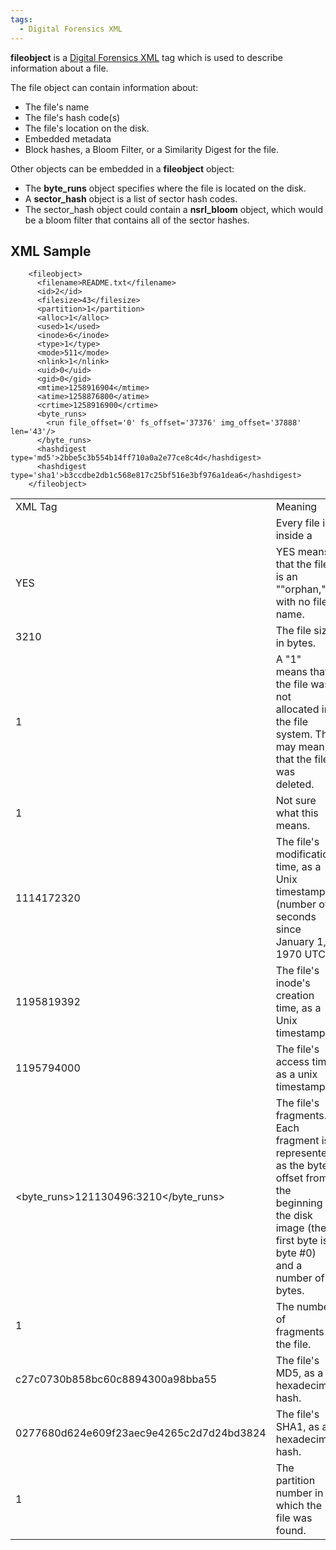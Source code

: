```yaml
---
tags:
  - Digital Forensics XML
---
```

**fileobject** is a [Digital Forensics XML](digital_forensics_xml_schema.md) tag
which is used to describe information about a file.

The file object can contain information about:

- The file's name
- The file's hash code(s)
- The file's location on the disk.
- Embedded metadata
- Block hashes, a Bloom Filter, or a Similarity Digest for the file.

Other objects can be embedded in a **fileobject** object:

- The **byte_runs** object specifies where the file is located on the
  disk.
- A **sector_hash** object is a list of sector hash codes.
- The sector_hash object could contain a **nsrl_bloom** object, which
  would be a bloom filter that contains all of the sector hashes.

## XML Sample


        <fileobject>
          <filename>README.txt</filename>
          <id>2</id>
          <filesize>43</filesize>
          <partition>1</partition>
          <alloc>1</alloc>
          <used>1</used>
          <inode>6</inode>
          <type>1</type>
          <mode>511</mode>
          <nlink>1</nlink>
          <uid>0</uid>
          <gid>0</gid>
          <mtime>1258916904</mtime>
          <atime>1258876800</atime>
          <crtime>1258916900</crtime>
          <byte_runs>
            <run file_offset='0' fs_offset='37376' img_offset='37888' len='43'/>
          </byte_runs>
          <hashdigest type='md5'>2bbe5c3b554b14ff710a0a2e77ce8c4d</hashdigest>
          <hashdigest type='sha1'>b3ccdbe2db1c568e817c25bf516e3bf976a1dea6</hashdigest>
        </fileobject>

|                                                                               |                                                                                                                                                                |     |
|-------------------------------------------------------------------------------|----------------------------------------------------------------------------------------------------------------------------------------------------------------|-----|
| XML Tag                                                                       | Meaning                                                                                                                                                        |     |
| <fileobject>                                                                  | Every file is inside a <fileobject>                                                                                                                            |     |
| <orphan>YES</orphan>                                                          | YES means that the file is an ""orphan,"" with no file name.                                                                                                   |     |
| <filesize>3210</filesize>                                                     | The file size in bytes.                                                                                                                                        |     |
| <unalloc>1</unalloc>                                                          | A "1" means that the file was not allocated in the file system. This may mean that the file was deleted.                                                       |     |
| <used>1</used>                                                                | Not sure what this means.                                                                                                                                      |     |
| <mtime>1114172320</mtime>                                                     | The file's modification time, as a Unix timestamp (number of seconds since January 1, 1970 UTC).                                                               |     |
| <ctime>1195819392</ctime>                                                     | The file's inode's creation time, as a Unix timestamp.                                                                                                         |     |
| <atime>1195794000</atime>                                                     | The file's access time, as a unix timestamp.                                                                                                                   |     |
| <byte_runs>121130496:3210</byte_runs>                                         | The file's fragments. Each fragment is represented as the byte offset from the beginning of the disk image (the first byte is byte \#0) and a number of bytes. |     |
| <fragments>1</fragments>                                                      | The number of fragments in the file.                                                                                                                           |     |
| <hashdigest type='md5'>c27c0730b858bc60c8894300a98bba55</hashdigest>          | The file's MD5, as a hexadecimal hash.                                                                                                                         |     |
| <hashdigest type='sha1'>0277680d624e609f23aec9e4265c2d7d24bd3824</hashdigest> | The file's SHA1, as a hexadecimal hash.                                                                                                                        |     |
| <partition>1</partition>                                                      | The partition number in which the file was found.                                                                                                              |     |
